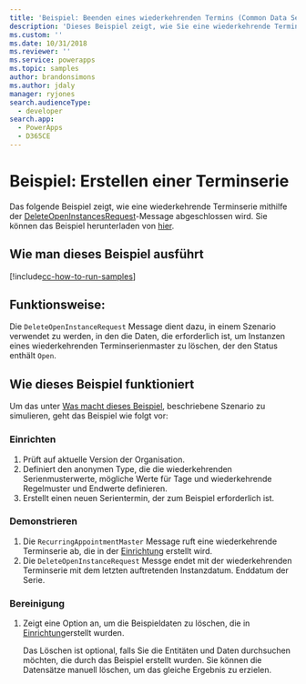 ```yaml
---
title: 'Beispiel: Beenden eines wiederkehrenden Termins (Common Data Service) | Microsoft Docs'
description: 'Dieses Beispiel zeigt, wie Sie eine wiederkehrende Terminserie beenden'
ms.custom: ''
ms.date: 10/31/2018
ms.reviewer: ''
ms.service: powerapps
ms.topic: samples
author: brandonsimons
ms.author: jdaly
manager: ryjones
search.audienceType:
  - developer
search.app:
  - PowerApps
  - D365CE
---
```

# <a name="sample-end-a-recurring-appointment-series"></a>Beispiel: Erstellen einer Terminserie

<!-- https://docs.microsoft.com/dynamics365/customer-engagement/developer/sample-end-recurring-appointment-series -->

Das folgende Beispiel zeigt, wie eine wiederkehrende Terminserie mithilfe der [DeleteOpenInstancesRequest](https://docs.microsoft.com/dotnet/api/microsoft.crm.sdk.messages.deleteopeninstancesrequest?view=dynamics-general-ce-9)-Message abgeschlossen wird. Sie können das Beispiel herunterladen von [hier](https://github.com/Microsoft/PowerApps-Samples/tree/master/cds/orgsvc/C%23/EndRecurringAppointment).

## <a name="how-to-run-this-sample"></a>Wie man dieses Beispiel ausführt

[!include[cc-how-to-run-samples](../../includes/cc-how-to-run-samples.md)]

## <a name="what-this-sample-does"></a>Funktionsweise:

Die `DeleteOpenInstanceRequest` Message dient dazu, in einem Szenario verwendet zu werden, in den die Daten, die erforderlich ist, um Instanzen eines wiederkehrenden Terminserienmaster zu löschen, der den Status enthält `Open`.

## <a name="how-this-sample-works"></a>Wie dieses Beispiel funktioniert

Um das unter [Was macht dieses Beispiel](#what-this-sample-does), beschriebene Szenario zu simulieren, geht das Beispiel wie folgt vor:

### <a name="setup"></a>Einrichten

1. Prüft auf aktuelle Version der Organisation.
2. Definiert den anonymen Type, die die wiederkehrenden Serienmusterwerte, mögliche Werte für Tage und wiederkehrende Regelmuster und Endwerte definieren.
3. Erstellt einen neuen Serientermin, der zum Beispiel erforderlich ist.

### <a name="demonstrate"></a>Demonstrieren

1. Die `RecurringAppointmentMaster` Message ruft eine wiederkehrende  Terminserie ab, die in der [Einrichtung](#setup) erstellt wird.
2. Die `DeleteOpenInstanceRequest` Messge endet mit der wiederkehrenden Terminserie mit dem letzten auftretenden Instanzdatum. Enddatum der Serie.

### <a name="clean-up"></a>Bereinigung

1. Zeigt eine Option an, um die Beispieldaten zu löschen, die in [Einrichtung](#setup)erstellt wurden.

    Das Löschen ist optional, falls Sie die Entitäten und Daten durchsuchen möchten, die durch das Beispiel erstellt wurden. Sie können die Datensätze manuell löschen, um das gleiche Ergebnis zu erzielen.
